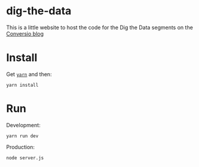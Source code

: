 # dig-the-data

This is a little website to host the code for the Dig the Data segments on the
[Conversio blog](https://conversio.com/blog/)

# Install

Get [`yarn`](https://yarnpkg.com/en/) and then:

    yarn install

# Run

Development:

    yarn run dev

Production:

    node server.js
